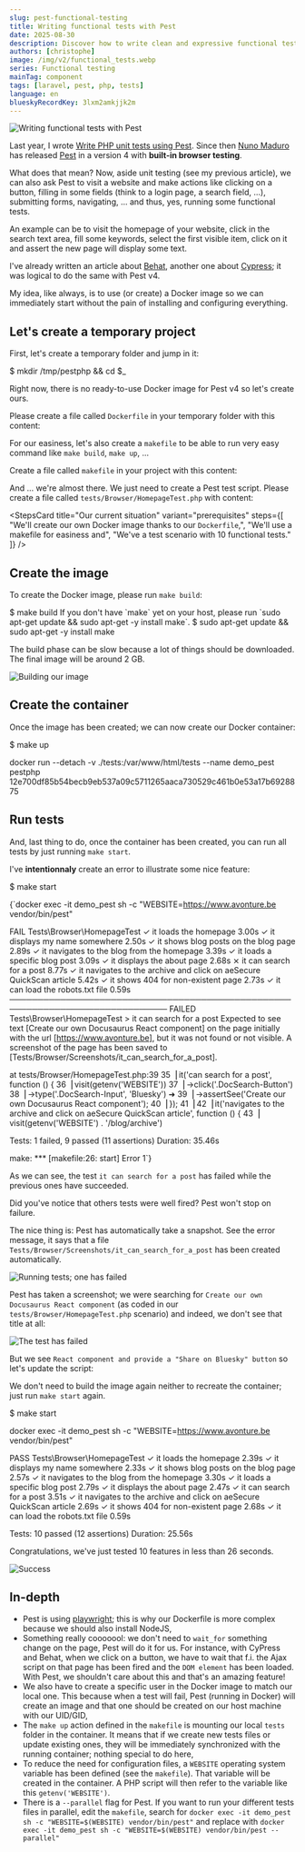 ```yaml
---
slug: pest-functional-testing
title: Writing functional tests with Pest
date: 2025-08-30
description: Discover how to write clean and expressive functional tests using the Pest PHP testing framework.
authors: [christophe]
image: /img/v2/functional_tests.webp
series: Functional testing
mainTag: component
tags: [laravel, pest, php, tests]
language: en
blueskyRecordKey: 3lxm2amkjjk2m
---
```

<!-- cspell:ignore  -->

![Writing functional tests with Pest](/img/v2/functional_tests.webp)

Last year, I wrote [Write PHP unit tests using Pest](/blog/pest_tips). Since then [Nuno Maduro](https://nunomaduro.com/) has released [Pest](https://pestphp.com/) in a version 4 with **built-in browser testing**.

What does that mean? Now, aside unit testing (see my previous article), we can also ask Pest to visit a website and make actions like clicking on a button, filling in some fields (think to a login page, a search field, ...), submitting forms, navigating, ... and thus, yes, running some functional tests.

An example can be to visit the homepage of your website, click in the search text area, fill some keywords, select the first visible item, click on it and assert the new page will display some text.

I've already written an article about [Behat](/blog/tags/behat), another one about [Cypress](/blog/tags/cypress); it was logical to do the same with Pest v4.

<!-- truncate -->

My idea, like always, is to use (or create) a Docker image so we can immediately start without the pain of installing and configuring everything.

## Let's create a temporary project

First, let's create a temporary folder and jump in it:

<Terminal>
$ mkdir /tmp/pestphp && cd $_
</Terminal>

Right now, there is no ready-to-use Docker image for Pest v4 so let's create ours.

Please create a file called `Dockerfile` in your temporary folder with this content:

<Snippet filename="Dockerfile" source="./files/Dockerfile" />

For our easiness, let's also create a `makefile` to be able to run very easy command like `make build`, `make up`, ...

Create a file called `makefile` in your project with this content:

<Snippet filename="makefile" source="./files/makefile" />

And ... we're almost there. We just need to create a Pest test script. Please create a file called `tests/Browser/HomepageTest.php` with content:

<Snippet filename="HomepageTest.php" source="./files/HomepageTest.php" />

<StepsCard
  title="Our current situation"
  variant="prerequisites"
  steps={[
    "We'll create our own Docker image thanks to our `Dockerfile`,",
    "We'll use a makefile for easiness and",
    "We've a test scenario with 10 functional tests."
  ]}
/>

## Create the image

To create the Docker image, please run `make build`:

<Terminal>
$ make build
</Terminal>

<AlertBox variant="info" title="">
If you don't have `make` yet on your host, please run `sudo apt-get update && sudo apt-get -y install make`.

<Terminal>
$ sudo apt-get update && sudo apt-get -y install make
</Terminal>

</AlertBox>

The build phase can be slow because a lot of things should be downloaded. The final image will be around 2 GB.

![Building our image](./images/make_build.png)

## Create the container

Once the image has been created; we can now create our Docker container:

<Terminal>
$ make up

docker run --detach -v ./tests:/var/www/html/tests --name demo_pest pestphp
12e700df85b54becb9eb537a09c5711265aaca730529c461b0e53a17b6928875
</Terminal>

## Run tests

And, last thing to do, once the container has been created, you can run all tests by just running `make start`.

I've **intentionnaly** create an error to illustrate some nice feature:

<Terminal>
$ make start

{`docker exec -it demo_pest sh -c "WEBSITE=https://www.avonture.be vendor/bin/pest"

  FAIL  Tests\Browser\HomepageTest
  ✓ it loads the homepage                                                 3.00s
  ✓ it displays my name somewhere                                         2.50s
  ✓ it shows blog posts on the blog page                                  2.89s
  ✓ it navigates to the blog from the homepage                            3.39s
  ✓ it loads a specific blog post                                         3.09s
  ✓ it displays the about page                                            2.68s
  ⨯ it can search for a post                                              8.77s
  ✓ it navigates to the archive and click on aeSecure QuickScan article   5.42s
  ✓ it shows 404 for non-existent page                                    2.73s
  ✓ it can load the robots.txt file                                       0.59s
  ──────────────────────────────────────────────────────────────────────────────
   FAILED  Tests\Browser\HomepageTest > it can search for a post
  Expected to see text [Create our own Docusaurus React component] on the page initially with the url [https://www.avonture.be], but it was not found or not visible. A screenshot of the page has been saved to [Tests/Browser/Screenshots/it_can_search_for_a_post].

  at tests/Browser/HomepageTest.php:39
     35▕ it('can search for a post', function () {
     36▕     visit(getenv('WEBSITE'))
     37▕         ->click('.DocSearch-Button')
     38▕         ->type('.DocSearch-Input', 'Bluesky')
  ➜ 39▕         ->assertSee('Create our own Docusaurus React component');
     40▕ });
     41▕
     42▕ it('navigates to the archive and click on aeSecure QuickScan article', function () {
     43▕     visit(getenv('WEBSITE') . '/blog/archive')

  Tests:    1 failed, 9 passed (11 assertions)
  Duration: 35.46s

make: *** [makefile:26: start] Error 1`}
</Terminal>

As we can see, the test `it can search for a post` has failed while the previous ones have succeeded.

<AlertBox variant="note" title="">
Did you've notice that others tests were well fired? Pest won't stop on failure.

</AlertBox>

The nice thing is: Pest has automatically take a snapshot. See the error message, it says that a file `Tests/Browser/Screenshots/it_can_search_for_a_post` has been created automatically.

![Running tests; one has failed](./images/running_tests.png)

Pest has taken a screenshot; we were searching for `Create our own Docusaurus React component` (as coded in our `tests/Browser/HomepageTest.php` scenario) and indeed, we don't see that title at all:

![The test has failed](./images/it_can_search_for_a_post.png)

But we see `React component and provide a "Share on Bluesky" button` so let's update the script:

<Snippet filename="HomepageTest.php" source="./files/HomepageTest.part2.php" />

We don't need to build the image again neither to recreate the container; just run `make start` again.

<Terminal>
$ make start

docker exec -it demo_pest sh -c "WEBSITE=https://www.avonture.be vendor/bin/pest"

  PASS  Tests\Browser\HomepageTest
  ✓ it loads the homepage                                                 2.39s
  ✓ it displays my name somewhere                                         2.33s
  ✓ it shows blog posts on the blog page                                  2.57s
  ✓ it navigates to the blog from the homepage                            3.30s
  ✓ it loads a specific blog post                                         2.79s
  ✓ it displays the about page                                            2.47s
  ✓ it can search for a post                                              3.51s
  ✓ it navigates to the archive and click on aeSecure QuickScan article   2.69s
  ✓ it shows 404 for non-existent page                                    2.68s
  ✓ it can load the robots.txt file                                       0.59s

  Tests:    10 passed (12 assertions)
  Duration: 25.56s

</Terminal>

Congratulations, we've just tested 10 features in less than 26 seconds.

![Success](./images/success.png)

## In-depth

* Pest is using [playwright](https://pestphp.com/docs/browser-testing#content-getting-started); this is why our Dockerfile is more complex because we should also install NodeJS,
* Something really cooooool: we don't need to `wait_for` something change on the page, Pest will do it for us. For instance, with CyPress and Behat, when we click on a button, we have to wait that f.i. the Ajax script on that page has been fired and the `DOM element` has been loaded. With Pest, we shouldn't care about this and that's an amazing feature!
* We also have to create a specific user in the Docker image to match our local one. This because when a test will fail, Pest (running in Docker) will create an image and that one should be created on our host machine with our UID/GID,
* The `make up` action defined in the `makefile` is mounting our local `tests` folder in the container. It means that if we create new tests files or update existing ones, they will be immediately synchronized with the running container; nothing special to do here,
* To reduce the need for configuration files, a `WEBSITE` operating system variable has been defined (see the `makefile`). That variable will be created in the container. A PHP script will then refer to the variable like this `getenv('WEBSITE')`.
* There is a `--parallel` flag for Pest. If you want to run your different tests files in parallel, edit the `makefile`, search for `docker exec -it demo_pest sh -c "WEBSITE=$(WEBSITE) vendor/bin/pest"` and replace with `docker exec -it demo_pest sh -c "WEBSITE=$(WEBSITE) vendor/bin/pest --parallel"`

<Snippet filename="makefile.diff" source="./files/makefile.diff" />